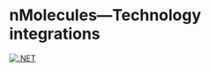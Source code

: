 # nMolecules—Technology integrations

[![.NET](https://github.com/xmolecules/nmolecules-integrations/actions/workflows/buildAndTest.yml/badge.svg)](https://github.com/xmolecules/nmolecules-integrations/actions/workflows/buildAndTest.yml)
